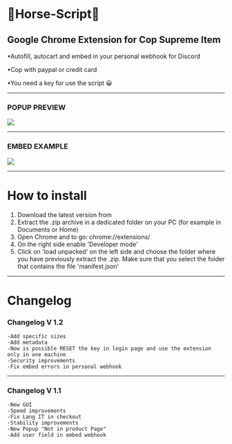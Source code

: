 # <h1>🐴Horse-Script🐴</h1>

<h2>Google Chrome Extension for Cop Supreme Item</h2>
<p>•Autofill, autocart and embed in your personal webhook for Discord</p>
<p>•Cop with paypal or credit card</p>
<p>•You need a key for use the script 😀</p>

<hr>

<h3>POPUP PREVIEW</h3>
<img src="https://i.ibb.co/2SVtj1L/popup.jpg">
<hr>
<h3>EMBED EXAMPLE</h3>
<img src="https://i.ibb.co/k6LVp4D/Embed.jpg">

<hr>

<h1>How to install</h1>
<ol>
  <li>Download the latest version from </li>
  <li>Extract the .zip archive in a dedicated folder on your PC (for example in Documents or Home)</li>
  <li>Open Chrome and to go: chrome://extensions/</li>
  <li>On the right side enable 'Developer mode'</li>
  <li>Click on 'load unpacked' on the left side and choose the folder where you have previously extract the .zip. Make sure that you select the folder that contains the file 'manifest.json'</li>
</ol>

<hr>

<h1>Changelog</h1>

<h3>Changelog V 1.2</h3>

```
-Add specific sizes
-Add metadata
-Now is possible RESET the key in login page and use the extension only in one machine
-Security improvements
-Fix embed errors in personal webhook

```
<hr>

<h3>Changelog V 1.1</h3>

```
-New GUI
-Speed improvements
-Fix Lang IT in checkout
-Stability improvements
-New Popup "Not in product Page"
-Add user field in embed webhook

```





